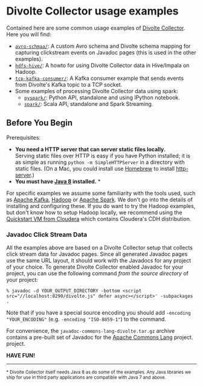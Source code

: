 Divolte Collector usage examples
================================

Contained here are some common usage examples of
[Divolte Collector][1]. Here you will find:

 - [`avro-schmaa/`](avro-schema/):
   A custom Avro schema and Divolte schema mapping for capturing clickstream
   events on Javadoc pages (this is used in the other examples).
 - [`hdfs-hive/`](hdfs-hive/):
   A howto for using Divolte Collector data in Hive/Impala on Hadoop.
 - [`tcp-kafka-consumer/`](tcp-kafka-consumer/):
   A Kafka consumer example that sends events from Divolte's Kafka topic to
   a TCP socket.
 - Some examples of processing Divolte Collector data using spark:
    - [`pyspark/`](pyspark/):
      Python API, standalone and using IPython notebook.
    - [`spark/`](spark/):
      Scala API, standalone and Spark Streaming.

Before You Begin
----------------

Prerequisites:

 - **You need a HTTP server that can server static files locally.**  
   Serving static files over HTTP is easy if you have Python installed;
   it is as simple as running `python -m SimpleHTTPServer` in a
   directory with static files. (On a Mac, you could install use
   [Homebrew][2] to install [http-server][3].)
 - **You must have [Java 8][4] installed.** *

For specific examples we assume some familiarity with the tools used, such
as [Apache Kafka][5], [Hadoop][6] or [Apache Spark][7]. We don't go into
the details of installing and configuring these. If you do want to try the
Hadoop examples, but don't know how to setup Hadoop locally, we recommend
using the [Quickstart VM from Cloudera][8] which contains Cloudera's CDH
distribution.

### Javadoc Click Stream Data ###

All the examples above are based on a Divolte Collector setup that collects
click stream data for Javadoc pages. Since all generated Javadoc pages use
the same URL layout, it should work with the Javadocs for any project of
your choice. To generate Divolte Collector enabled Javadoc for your project,
you can use the following command *from the source directory* of your project:

    % javadoc -d YOUR_OUTPUT_DIRECTORY -bottom <script src="//localhost:8290/divolte.js" defer async></script>' -subpackages .

Note that if you have a special source encoding you should add
`-encoding "YOUR_ENCODING"` (e.g. `-encoding "ISO-8859-1"`) to the command.

For convenience, the `javadoc-commons-lang-divolte.tar.gz` archive contains
a pre-built set of Javadoc for the [Apache Commons Lang][9] project.
project.

**HAVE FUN!**

---
<small>\* Divolte Collector itself needs Java 8 as do some of the examples.
          Any Java libraries we ship for use in third party applications
          are compatible with Java 7 and above.</small>

  [1]: divolte/divolte-collector                       "Divolte Collector"
  [2]: http://brew.sh                                  "Homebrew"
  [3]: https://www.npmjs.org/package/http-server       "http-server"
  [4]: http://www.oracle.com/technetwork/java/javase/downloads/index-jsp-138363.html "Java 8"
  [5]: https://kafka.apache.org/                       "Apache Kafka"
  [6]: https://hadoop.apache.org/                      "Hadoop"
  [7]: https://spark.apache.org/                       "Apache Spark"
  [8]: http://www.cloudera.com/content/cloudera/en/documentation/DemoVMs/Cloudera-QuickStart-VM/cloudera_quickstart_vm.html "Quickstart VM from Cloudera"
  [9]: http://commons.apache.org/proper/commons-lang/  "Apache Commons Lang"
